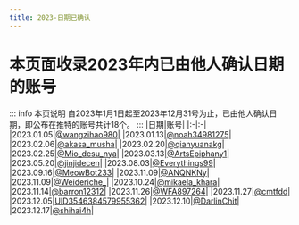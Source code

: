```yaml
---
title: 2023-日期已确认
---
```

# 本页面收录2023年内已由他人确认日期的账号
::: info 本页说明
自2023年1月1日起至2023年12月31号为止，已由他人确认日期，即公布在推特的账号共计18个。
:::
|日期|账号|
|:-|:-|
|2023.01.05|[@wangzihao980](https://twitter.com/wangzihao980)|
|2023.01.13|[@noah34981275](https://twitter.com/noah34981275)|
|2023.02.06|[@akasa_musha](https://twitter.com/akasa_musha)|
|2023.02.20|[@qianyuanakg](https://twitter.com/qianyuanakg)|
|2023.02.25|[@Mio_desu_nya](https://twitter.com/Mio_desu_nya)|
|2023.03.13|[@ArtsEpiphany1](https://twitter.com/ArtsEpiphany1)|
|2023.05.20|[@jinjidecen](https://twitter.com/jinjidecen)|
|2023.08.03|[@Everythings99](https://twitter.com/Everythings99)|
|2023.09.16|[@MeowBot233](https://twitter.com/MeowBot233)|
|2023.11.09|[@ANQNKNy](https://twitter.com/ANQNKNy)|
|2023.11.09|[@Weideriche_](https://twitter.com/Weideriche_)|
|2023.10.24|[@mikaela_khara](https://twitter.com/mikaela_khara)|
|2023.11.14|[@barron12312](https://twitter.com/barron12312)|
|2023.11.26|[@WFA897264](https://twitter.com/WFA897264)|
|2023.11.27|[@cmtfdd](https://twitter.com/cmtfdd)|
|2023.12.05|[UID3546384579955362](https://space.bilibili.com/3546384579955362)|
|2023.12.10|[@DarlinChit](https://twitter.com/DarlinChit)|
|2023.12.17|[@shihai4h](https://twitter.com/shihai4h)|